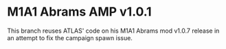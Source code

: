 # M1A1 Abrams AMP v1.0.1
This branch reuses ATLAS' code on his M1A1 Abrams mod v1.0.7 release in an attempt to fix the campaign spawn issue. 
